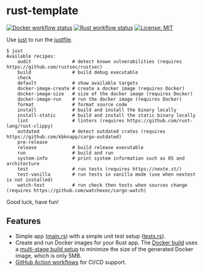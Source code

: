 # rust-template
[![Docker workflow status](https://github.com/miguno/rust-template/actions/workflows/docker-image.yml/badge.svg)](https://github.com/miguno/rust-template/actions/workflows/docker-image.yml)
[![Rust workflow status](https://github.com/miguno/rust-template/actions/workflows/rust.yml/badge.svg)](https://github.com/miguno/rust-template/actions/workflows/rust.yml)
[![License: MIT](https://img.shields.io/badge/License-MIT-blue.svg)](https://opensource.org/licenses/MIT)

Use [just](https://github.com/casey/just) to run the [justfile](justfile).

```shell
$ just
Available recipes:
    audit               # detect known vulnerabilities (requires https://github.com/rustsec/rustsec)
    build               # build debug executable
    check
    default             # show available targets
    docker-image-create # create a docker image (requires Docker)
    docker-image-size   # size of the docker image (requires Docker)
    docker-image-run    # run the docker image (requires Docker)
    format              # format source code
    install             # build and install the binary locally
    install-static      # build and install the static binary locally
    lint                # linters (requires https://github.com/rust-lang/rust-clippy)
    outdated            # detect outdated crates (requires https://github.com/kbknapp/cargo-outdated)
    pre-release
    release             # build release executable
    run                 # build and run
    system-info         # print system information such as OS and architecture
    test                # run tests (requires https://nexte.st/)
    test-vanilla        # run tests in vanilla mode (use when nextest is not installed)
    watch-test          # run check then tests when sources change (requires https://github.com/watchexec/cargo-watch)
```

Good luck, have fun!

## Features

* Simple app ([main.rs](src/main.rs)) with a simple unit test setup
  ([tests.rs](tests/tests.rs)).
* Create and run Docker images for your Rust app.
  The [Docker build](Dockerfile) uses a
  [multi-stage build setup](https://docs.docker.com/build/building/multi-stage/)
  to minimize the size of the generated Docker image, which is only 5MB.
* [GitHub Action workflows](https://github.com/miguno/rust-template/actions)
  for CI/CD support.
